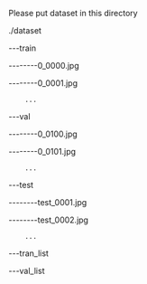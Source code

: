 Please put dataset in this directory

./dataset

---train

--------0_0000.jpg

--------0_0001.jpg

        ...

---val

--------0_0100.jpg

--------0_0101.jpg

        ...

---test

--------test_0001.jpg

--------test_0002.jpg

        ...

---tran_list

---val_list
